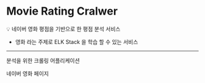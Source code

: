 # Movie Rating Cralwer

💡 네이버 영화 평점을 기반으로 한 평점 분석 서비스

- 영화 라는 주제로 ELK Stack 을 학습 할 수 있는 서비스

---

분석을 위한 크롤링 어플리케이션

네이버 영화 페이지